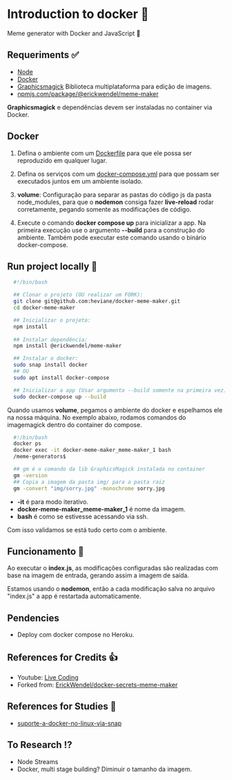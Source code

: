 # Introduction to docker 🥇

Meme generator with Docker and JavaScript 🚀

## Requeriments ✅

- [Node](https://nodejs.org/en/)
- [Docker](https://www.docker.com)
- [Graphicsmagick](http://www.graphicsmagick.org/index.html)
Biblioteca multiplataforma para edição de imagens.
- [npmjs.com/package/@erickwendel/meme-maker](https://www.npmjs.com/package/@erickwendel/meme-maker)

**Graphicsmagick** e dependências devem ser instaladas no container via Docker.

## Docker

1. Defina o ambiente com um [Dockerfile](https://docs.docker.com/engine/reference/builder) para que ele possa ser reproduzido em qualquer lugar.

2. Defina os serviços com um [docker-compose.yml](https://docs.docker.com/compose) para que possam ser executados juntos em um ambiente isolado.

3. **volume**: Configuração para separar as pastas do código js da pasta node_modules, para que o **nodemon** consiga fazer **live-reload** rodar corretamente, pegando somente as modificações de código.

4. Execute o comando **docker compose up** para inicializar a app.
Na primeira execução use o argumento **--build** para a construção do ambiente. Também pode executar este comando usando o binário docker-compose.
  
## Run project locally 🚧

```bash
  #!/bin/bash

  ## Clonar o projeto (OU realizar um FORK):
  git clone git@github.com:heviane/docker-meme-maker.git
  cd docker-meme-maker

  ## Inicializar o projeto:
  npm install
  
  ## Instalar dependência:
  npm install @erickwendel/meme-maker

  ## Instalar o docker:
  sudo snap install docker
  ## OU
  sudo apt install docker-compose

  ## Inicializar a app (Usar argumento --build somente na primeira vez):
  sudo docker-compose up --build
```

Quando usamos **volume**, pegamos o ambiente do docker e espelhamos ele na nossa máquina. No exemplo abaixo, rodamos comandos do imagemagick dentro do container do compose.
  
```bash
  #!/bin/bash
  docker ps
  docker exec -it docker-meme-maker_meme-maker_1 bash
  /meme-generators$

  ## gm é o comando da lib GraphicsMagick instalada no container
  gm -version
  ## Copia a imagem da pasta img/ para a pasta raiz
  gm -convert "img/sorry.jpg" -monochrome sorry.jpg
```

- **-it** é para modo iterativo.
- **docker-meme-maker_meme-maker_1** é nome da imagem.
- **bash** é como se estivesse acessando via ssh.

Com isso validamos se está tudo certo com o ambiente.

## Funcionamento 🚀

Ao executar o **index.js**, as modificações configuradas são realizadas com base na imagem de entrada, gerando assim a imagem de saída.

Estamos usando o **nodemon**, então a cada modificação salva no arquivo "index.js" a app é restartada automaticamente.

## Pendencies

- Deploy com docker compose no Heroku.

## References for Credits 👍

- Youtube: [Live Coding](https://www.youtube.com/watch?v=MOpwfg1GJig)
- Forked from: [ErickWendel/docker-secrets-meme-maker](https://github.com/ErickWendel/docker-secrets-meme-maker)

## References for Studies 📖

- [suporte-a-docker-no-linux-via-snap](https://www.edivaldobrito.com.br/suporte-a-docker-no-linux-via-snap)

## To Research ⁉️

- Node Streams
- Docker, multi stage building? Diminuir o tamanho da imagem.
